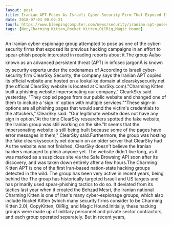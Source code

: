 ```yaml
---
layout: post
title: Iranian APT Poses As Israeli Cyber-Security Firm That Exposed Its Operations
date: 2018-07-03 00:02:21
tourl: https://www.bleepingcomputer.com/news/security/iranian-apt-poses-as-israeli-cyber-security-firm-that-exposed-its-operations/
tags: [Net,Charming Kitten,Rocket Kitten,OilRig,Magic Hound]
---
```

An Iranian cyber-espionage group attempted to pose as one of the cyber-security firms that exposed its previous hacking campaigns in an effort to spear-phish people interested in reading reports about it.The group Âalso known as an advanced persistent threat (APT) in infosec jargonÂ is known by security experts under the codenames of According to Israeli cyber-security firm ClearSky Security, the company says the Iranian APT copied its official website and hosted on a lookalike domain at clearskysecurity.net (the official ClearSky website is located at ClearSky.com)."Charming Kitten built a phishing website impersonating our company," ClearkSky said yesterday. "They copied pages from our public website and changed one of them to include a 'sign in' option with multiple services.""These sign-in options are all phishing pages that would send the victim's credentials to the attackers," ClearSky said. "Our legitimate website does not have any sign in option."At the time ClearSky researchers spotted the fake website, the Iranian group was still working on the site."It seems that the impersonating website is still being built because some of the pages have error messages in them," ClearSky said.Furthermore, the group was hosting the fake clearskysecurity.net domain on an older server that ClearSky had As the website was not finished, ClearSky doesn't believe the Iranian hackers managed to phish anyone yet. The website didn't live long, as it was marked as a suspicious site via the Safe Browsing API soon after its discovery, and was taken down entirely after a few hours.The Charming Kitten APT is one of the first Iran-based nation-state hacking groups detected in the wild. The group has been very active in recent years, being behind the The group has historically targeted Israeli and US targets and has primarily used spear-phishing tactics to do so. It deviated from its tactics last year when it created the Behzad Mesri, the Iranian national Charming Kitten is one of Iran's many cyber-espionage groups, which also include Rocket Kitten (which many security firms consider to be Charming Kitten 2.0), CopyKitten, OilRig, and Magic Hound.Initially, these hacking groups were made up of military personnel and private sector contractors, and each group operated separately. But in recent years, 